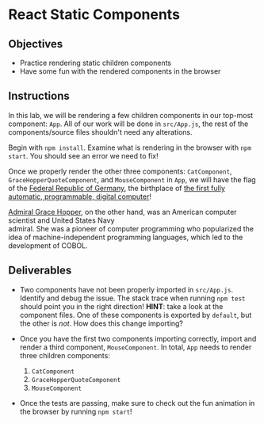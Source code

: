 # React Static Components

## Objectives

- Practice rendering static children components
- Have some fun with the rendered components in the browser

## Instructions

In this lab, we will be rendering a few children components in our top-most
component: `App`. All of our work will be done in `src/App.js`, the rest of the
components/source files shouldn't need any alterations.

Begin with `npm install`. Examine what is rendering in the browser
with `npm start`. You should see an error we need to fix!

Once we properly render the other three components: `CatComponent`,
`GraceHopperQuoteComponent`, and `MouseComponent` in `App`, we will have the flag of
the [Federal Republic of Germany][deutschland], the birthplace of [the first fully
automatic, programmable, digital computer][computer]! 

[Admiral Grace Hopper][hopper], on the other hand, was an American computer scientist and United States Navy  
admiral. She was a pioneer of computer programming who popularized the idea of 
machine-independent programming languages, which led to the development of COBOL.

## Deliverables

- Two components have not been properly imported in `src/App.js`. Identify and debug
  the issue. The stack trace when running `npm test` should point you in
  the right direction! **HINT**: take a look at the component files. One of these components is exported by `default`, but the other is _not_. How does this change importing?

- Once you have the first two components importing correctly, import and render
  a third component, `MouseComponent`. In total, `App` needs to render three
  children components:

  1. `CatComponent`
  2. `GraceHopperQuoteComponent`
  3. `MouseComponent`

- Once the tests are passing, make sure to check out the fun animation in the
  browser by running `npm start`!

[deutschland]: https://de.wikipedia.org/wiki/Deutschland
[computer]: https://en.wikipedia.org/wiki/Z3_(computer)
[hopper]: https://en.wikipedia.org/wiki/Grace_Hopper